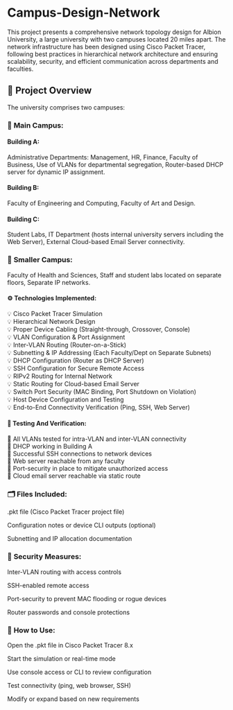 # Campus-Design-Network
This project presents a comprehensive network topology design for Albion University, a large university with two campuses located 20 miles apart. The network infrastructure has been designed using Cisco Packet Tracer, following best practices in hierarchical network architecture and ensuring scalability, security, and efficient communication across departments and faculties.

## 🏫 Project Overview
The university comprises two campuses:

### 🔹 **Main Campus**:

#### **Building A**:

Administrative Departments: Management, HR, Finance,
Faculty of Business,
Use of VLANs for departmental segregation,
Router-based DHCP server for dynamic IP assignment.

#### **Building B**:

Faculty of Engineering and Computing,
Faculty of Art and Design.

#### **Building C**:

Student Labs,
IT Department (hosts internal university servers including the Web Server),
External Cloud-based Email Server connectivity.



### 🔹 **Smaller Campus**:
Faculty of Health and Sciences,
Staff and student labs located on separate floors,
Separate IP networks.

#### ⚙️ **Technologies Implemented**:

💡 Cisco Packet Tracer Simulation  
💡 Hierarchical Network Design  
💡 Proper Device Cabling (Straight-through, Crossover, Console)  
💡 VLAN Configuration & Port Assignment  
💡 Inter-VLAN Routing (Router-on-a-Stick)  
💡 Subnetting & IP Addressing (Each Faculty/Dept on Separate Subnets)  
💡 DHCP Configuration (Router as DHCP Server)  
💡 SSH Configuration for Secure Remote Access  
💡 RIPv2 Routing for Internal Network  
💡 Static Routing for Cloud-based Email Server  
💡 Switch Port Security (MAC Binding, Port Shutdown on Violation)  
💡 Host Device Configuration and Testing  
💡 End-to-End Connectivity Verification (Ping, SSH, Web Server)  

#### 📌 **Testing And Verification**:

🧪 All VLANs tested for intra-VLAN and inter-VLAN connectivity  
🧪 DHCP working in Building A  
🧪 Successful SSH connections to network devices  
🧪 Web server reachable from any faculty  
🧪 Port-security in place to mitigate unauthorized access  
🧪 Cloud email server reachable via static route  


### 🗂️ **Files Included**:
.pkt file (Cisco Packet Tracer project file)

Configuration notes or device CLI outputs (optional)

Subnetting and IP allocation documentation

### 🔐 **Security Measures**:
Inter-VLAN routing with access controls

SSH-enabled remote access

Port-security to prevent MAC flooding or rogue devices

Router passwords and console protections

### 🏁 **How to Use**:
Open the .pkt file in Cisco Packet Tracer 8.x

Start the simulation or real-time mode

Use console access or CLI to review configuration

Test connectivity (ping, web browser, SSH)

Modify or expand based on new requirements
